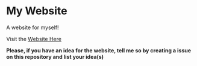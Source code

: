 
# My Website
A website for myself!

Visit the <a href="https://dotzsimplicity.github.io/website">Website Here</a>

**Please, if you have an idea for the website, tell me so by creating a issue on this repository and list your idea(s)**
